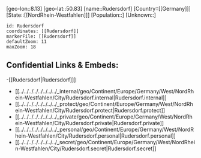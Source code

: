 ﻿---
location: [50.83,8.13]
mapzoom: [7,12] 
mapmarker: city 
type: City
tags:
- geo/City


SpocWebEntityId: 33818
isDeleted: false
confidential: public

---
[geo-lon::8.13]
[geo-lat::50.83]
[name::Rudersdorf]
[Country::[[Germany]]]
[State::[[NordRhein-Westfahlen]]]
[Population::]
[Unknown::]


```leaflet
id: Rudersdorf
coordinates: [[Rudersdorf]]
markerFile: [[Rudersdorf]]
defaultZoom: 11 
maxZoom: 18
```


## Confidential Links & Embeds: 
-[[Rudersdorf|Rudersdorf]]] 
- [[../../../../../../../../_internal/geo/Continent/Europe/Germany/West/NordRhein-Westfahlen/City/Rudersdorf.internal|Rudersdorf.internal]] 
- [[../../../../../../../../_protect/geo/Continent/Europe/Germany/West/NordRhein-Westfahlen/City/Rudersdorf.protect|Rudersdorf.protect]] 
- [[../../../../../../../../_private/geo/Continent/Europe/Germany/West/NordRhein-Westfahlen/City/Rudersdorf.private|Rudersdorf.private]] 
- [[../../../../../../../../_personal/geo/Continent/Europe/Germany/West/NordRhein-Westfahlen/City/Rudersdorf.personal|Rudersdorf.personal]] 
- [[../../../../../../../../_secret/geo/Continent/Europe/Germany/West/NordRhein-Westfahlen/City/Rudersdorf.secret|Rudersdorf.secret]] 
